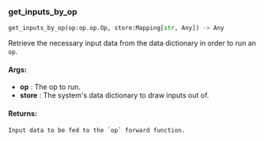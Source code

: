 

### get_inputs_by_op
```python
get_inputs_by_op(op:op.op.Op, store:Mapping[str, Any]) -> Any
```
Retrieve the necessary input data from the data dictionary in order to run an `op`.


#### Args:

* **op** :  The op to run.
* **store** :  The system's data dictionary to draw inputs out of.

#### Returns:
    Input data to be fed to the `op` forward function.